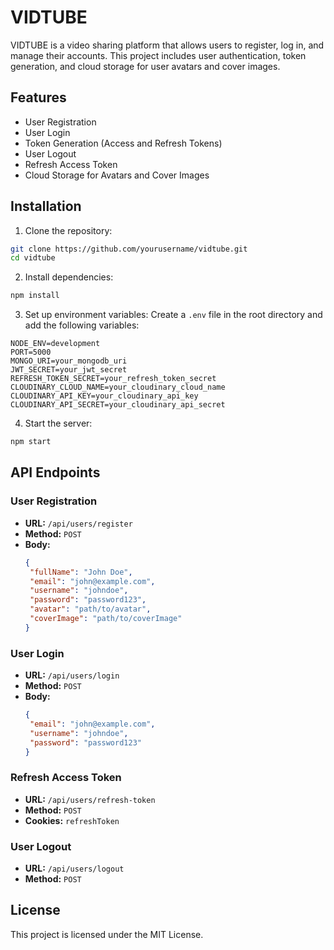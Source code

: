 # VIDTUBE

VIDTUBE is a video sharing platform that allows users to register, log in, and manage their accounts. This project includes user authentication, token generation, and cloud storage for user avatars and cover images.

## Features

- User Registration
- User Login
- Token Generation (Access and Refresh Tokens)
- User Logout
- Refresh Access Token
- Cloud Storage for Avatars and Cover Images

## Installation

1. Clone the repository:
  ```bash
  git clone https://github.com/yourusername/vidtube.git
  cd vidtube
  ```

2. Install dependencies:
  ```bash
  npm install
  ```

3. Set up environment variables:
  Create a `.env` file in the root directory and add the following variables:
  ```env
  NODE_ENV=development
  PORT=5000
  MONGO_URI=your_mongodb_uri
  JWT_SECRET=your_jwt_secret
  REFRESH_TOKEN_SECRET=your_refresh_token_secret
  CLOUDINARY_CLOUD_NAME=your_cloudinary_cloud_name
  CLOUDINARY_API_KEY=your_cloudinary_api_key
  CLOUDINARY_API_SECRET=your_cloudinary_api_secret
  ```

4. Start the server:
  ```bash
  npm start
  ```

## API Endpoints

### User Registration

- **URL:** `/api/users/register`
- **Method:** `POST`
- **Body:**
  ```json
  {
   "fullName": "John Doe",
   "email": "john@example.com",
   "username": "johndoe",
   "password": "password123",
   "avatar": "path/to/avatar",
   "coverImage": "path/to/coverImage"
  }
  ```

### User Login

- **URL:** `/api/users/login`
- **Method:** `POST`
- **Body:**
  ```json
  {
   "email": "john@example.com",
   "username": "johndoe",
   "password": "password123"
  }
  ```

### Refresh Access Token

- **URL:** `/api/users/refresh-token`
- **Method:** `POST`
- **Cookies:** `refreshToken`

### User Logout

- **URL:** `/api/users/logout`
- **Method:** `POST`

## License

This project is licensed under the MIT License.
